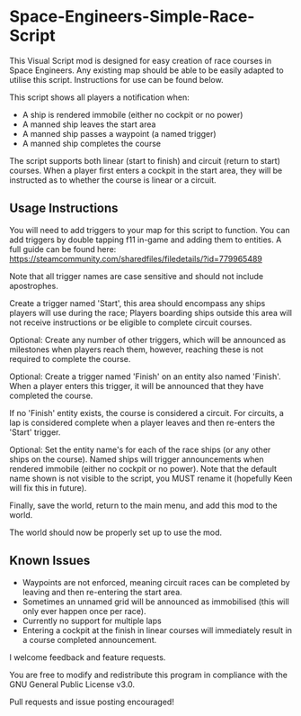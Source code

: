 # Space-Engineers-Simple-Race-Script

This Visual Script mod is designed for easy creation of race courses in Space Engineers. Any existing map should be able to be easily adapted to utilise this script. Instructions for use can be found below.

This script shows all players a notification when:
- A ship is rendered immobile (either no cockpit or no power)
- A manned ship leaves the start area
- A manned ship passes a waypoint (a named trigger)
- A manned ship completes the course

The script supports both linear (start to finish) and circuit (return to start) courses. When a player first enters a cockpit in the start area, they will be instructed as to whether the course is linear or a circuit.

## Usage Instructions

You will need to add triggers to your map for this script to function. You can add triggers by double tapping f11 in-game and adding them to entities. A full guide can be found here: https://steamcommunity.com/sharedfiles/filedetails/?id=779965489

Note that all trigger names are case sensitive and should not include apostrophes.

Create a trigger named 'Start', this area should encompass any ships players will use during the race; Players boarding ships outside this area will not receive instructions or be eligible to complete circuit courses.

Optional: Create any number of other triggers, which will be announced as milestones when players reach them, however, reaching these is not required to complete the course.

Optional: Create a trigger named 'Finish' on an entity also named 'Finish'. When a player enters this trigger, it will be announced that they have completed the course. 

If no 'Finish' entity exists, the course is considered a circuit. For circuits, a lap is considered complete when a player leaves and then re-enters the 'Start' trigger.

Optional: Set the entity name's for each of the race ships (or any other ships on the course). Named ships will trigger announcements when rendered immobile (either no cockpit or no power). Note that the default name shown is not visible to the script, you MUST rename it (hopefully Keen will fix this in future).

Finally, save the world, return to the main menu, and add this mod to the world.

The world should now be properly set up to use the mod.


## Known Issues
- Waypoints are not enforced, meaning circuit races can be completed by leaving and then re-entering the start area.
- Sometimes an unnamed grid will be announced as immobilised (this will only ever happen once per race).
- Currently no support for multiple laps
- Entering a cockpit at the finish in linear courses will immediately result in a course completed announcement.


I welcome feedback and feature requests.

You are free to modify and redistribute this program in compliance with the GNU General Public License v3.0.

Pull requests and issue posting encouraged!

